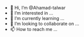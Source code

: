 - 👋 Hi, I’m @Ahamad-talwar
- 👀 I’m interested in ...
- 🌱 I’m currently learning ...
- 💞️ I’m looking to collaborate on ...
- 📫 How to reach me ...


<!---
Ahamad-talwar/Ahamad-talwar is a ✨ special ✨ repository because its `README.md` (this file) appears on your GitHub profile.
You can click the Preview link to take a look at your changes.
--->
